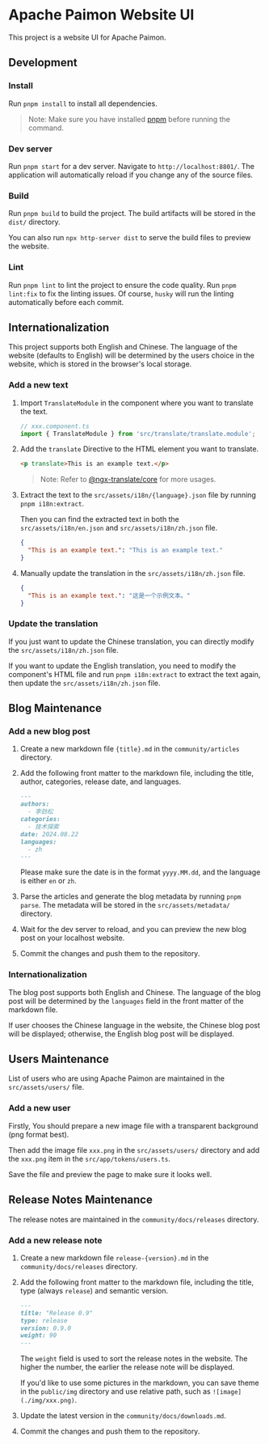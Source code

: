 # Apache Paimon Website UI

This project is a website UI for Apache Paimon.

## Development

### Install

Run `pnpm install` to install all dependencies.

> Note: Make sure you have installed [pnpm](https://pnpm.io/) before running the command.

### Dev server

Run `pnpm start` for a dev server. Navigate to `http://localhost:8801/`. The application will automatically reload if you change any of the source files.

### Build

Run `pnpm build` to build the project. The build artifacts will be stored in the `dist/` directory.

You can also run `npx http-server dist` to serve the build files to preview the website.

### Lint

Run `pnpm lint` to lint the project to ensure the code quality. Run `pnpm lint:fix` to fix the linting issues. Of course, `husky` will run the linting automatically before each commit.

## Internationalization

This project supports both English and Chinese. The language of the website (defaults to English) will be determined by the users choice in the website, which is stored in the browser's local storage.

### Add a new text

1. Import `TranslateModule` in the component where you want to translate the text.

    ```typescript
   // xxx.component.ts
    import { TranslateModule } from 'src/translate/translate.module';
    ```

2. Add the `translate` Directive to the HTML element you want to translate.

    ```html
    <p translate>This is an example text.</p>
    ```
   
    > Note: Refer to [@ngx-translate/core](https://github.com/ngx-translate/core) for more usages.

3. Extract the text to the `src/assets/i18n/{language}.json` file by running `pnpm i18n:extract`. 

    Then you can find the extracted text in both the `src/assets/i18n/en.json` and `src/assets/i18n/zh.json` file.

    ```json
    {
      "This is an example text.": "This is an example text."
    }
    ```
   
4. Manually update the translation in the `src/assets/i18n/zh.json` file.

    ```json
    {
      "This is an example text.": "这是一个示例文本。"
    }
    ```

### Update the translation

If you just want to update the Chinese translation, you can directly modify the `src/assets/i18n/zh.json` file.

If you want to update the English translation, you need to modify the component's HTML file and run `pnpm i18n:extract` to extract the text again, then update the `src/assets/i18n/zh.json` file.

## Blog Maintenance

### Add a new blog post

1. Create a new markdown file `{title}.md` in the `community/articles` directory.
2. Add the following front matter to the markdown file, including the title, author, categories, release date, and languages.

    ```markdown
    ---
    authors:
      - 李劲松
    categories:
      - 技术探索
    date: 2024.08.22
    languages:
      - zh
    ---
    ```

   Please make sure the date is in the format `yyyy.MM.dd`, and the language is either `en` or `zh`.

3. Parse the articles and generate the blog metadata by running `pnpm parse`. The metadata will be stored in the `src/assets/metadata/` directory.
4. Wait for the dev server to reload, and you can preview the new blog post on your localhost website.
5. Commit the changes and push them to the repository.

### Internationalization

The blog post supports both English and Chinese. The language of the blog post will be determined by the `languages` field in the front matter of the markdown file.

If user chooses the Chinese language in the website, the Chinese blog post will be displayed; otherwise, the English blog post will be displayed.

## Users Maintenance

List of users who are using Apache Paimon are maintained in the `src/assets/users/` file.

### Add a new user

Firstly, You should prepare a new image file with a transparent background (png format best).

Then add the image file `xxx.png` in the `src/assets/users/` directory and add the `xxx.png` item in the `src/app/tokens/users.ts`.

Save the file and preview the page to make sure it looks well.

## Release Notes Maintenance

The release notes are maintained in the `community/docs/releases` directory.

### Add a new release note

1. Create a new markdown file `release-{version}.md` in the `community/docs/releases` directory.
2. Add the following front matter to the markdown file, including the title, type (always `release`) and semantic version.

    ```markdown
    ---
    title: "Release 0.9"
    type: release
    version: 0.9.0
    weight: 90
    ---
    ```
   The `weight` field is used to sort the release notes in the website. The higher the number, the earlier the release note will be displayed.
   
   If you'd like to use some pictures in the markdown, you can save theme in the `public/img` directory and use relative path, such as `![image](./img/xxx.png)`.
3. Update the latest version in the `community/docs/downloads.md`.
4. Commit the changes and push them to the repository.
